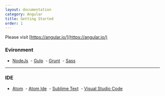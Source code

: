 ```yaml
---
layout: documentation
category: Angular
title: Getting Started
order: 1
---
```


Please visit [https://angular.io/](https://angular.io/)

### Evironment

  - [NodeJs](https://nodejs.org/en/)
  - [Gulp](https://gulpjs.com/)
  - [Grunt](https://gruntjs.com/)
  - [Sass](http://sass-lang.com/)

-----------

### IDE

  - [Atom](https://atom.io/)
  - [Atom Ide](https://ide.atom.io/)
  - [Sublime Text](https://www.sublimetext.com/3)
  - [Visual Studio Code](https://code.visualstudio.com/)
